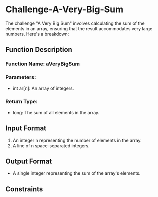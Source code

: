 # Challenge-A-Very-Big-Sum

The challenge "A Very Big Sum" involves calculating the sum of the elements in an array, ensuring that the result accommodates very large numbers. Here's a breakdown:

## Function Description

### Function Name: aVeryBigSum

### Parameters:

- int ar[n]: An array of integers.

### Return Type:

- long: The sum of all elements in the array.

## Input Format

1. An integer n representing the number of elements in the array.
2. A line of n space-separated integers.

## Output Format

- A single integer representing the sum of the array's elements.

## Constraints

